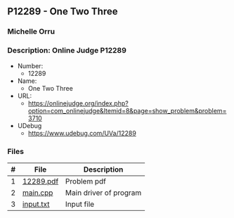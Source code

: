 ## P12289 - One Two Three
### Michelle Orru
### Description: Online Judge P12289

- Number:
  - 12289
- Name:
  - One Two Three
- URL:
  - https://onlinejudge.org/index.php?option=com_onlinejudge&Itemid=8&page=show_problem&problem=3710
- UDebug
  - https://www.udebug.com/UVa/12289

### Files

|   #   | File     | Description                      |
| :---: | -------- | -------------------------------- |
|   1   | [12289.pdf](https://github.com/michelle083/4883_ProgTech/blob/main/Assignments/A04/P12289/12289.pdf) |  Problem pdf  |
|   2   | [main.cpp](https://github.com/michelle083/4883_ProgTech/blob/main/Assignments/A04/P12289/main.cpp) | Main driver of program |
|   3   | [input.txt](https://github.com/michelle083/4883_ProgTech/blob/main/Assignments/A04/P12289/input.txt) | Input file |


